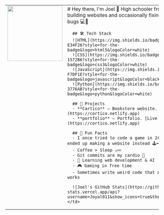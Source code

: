 <table>
  <tr>
    <td valign="top" width="200">
      <img src="https://media3.giphy.com/media/v1.Y2lkPTc5MGI3NjExZXJtZm55YnVlOWtwbHpiNDRpNXVueDc3cXNhcm91bjV3NDRmcW96dSZlcD12MV9pbnRlcm5hbF9naWZfYnlfaWQmY3Q9Zw/HzPtbOKyBoBFsK4hyc/giphy.gif" width="180" />
    </td>
    <td>
      # Hey there, I'm Joel 👋  
      High schooler from Nepal building websites and occasionally fixing my own bugs 💻🐛  

      ## 🛠️ Tech Stack
      ![HTML](https://img.shields.io/badge/HTML-E34F26?style=for-the-badge&logo=html5&logoColor=white)
      ![CSS](https://img.shields.io/badge/CSS-1572B6?style=for-the-badge&logo=css3&logoColor=white)
      ![JavaScript](https://img.shields.io/badge/JS-F7DF1E?style=for-the-badge&logo=javascript&logoColor=black)
      ![Python](https://img.shields.io/badge/Python-3776AB?style=for-the-badge&logo=python&logoColor=white)

      ## 📂 Projects
      - **Cartico** – Bookstore website. [Live Demo](https://cortico.netlify.app)  
      - **portfolio** – Portfolio. [Live Demo](https://cortico.netlify.app)  

      ## 🎯 Fun Facts
      - I once tried to code a game in 24 hours… ended up making a website instead 🕹️➡️💻
      - Coffee > Sleep ☕💤
      - Git commits are my cardio 💪
      - 🌱 Learning web development & AI  
      - 🎮 Gaming in free time  
      - Sometimes write weird code that actually works

      ![Joel's GitHub Stats](https://github-readme-stats.vercel.app/api?username=Joyal011&show_icons=true&theme=radical)
    </td>
  </tr>
</table>
